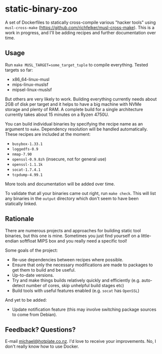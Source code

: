 # static-binary-zoo

A set of Dockerfiles to statically cross-compile various "hacker tools" using `musl-cross-make` (https://github.com/richfelker/musl-cross-make). This is a work in progress, and I'll be adding recipes and further documentation over time.

## Usage

Run `make MUSL_TARGET=some_target_tuple` to compile everything. Tested targets so far:

* x86_64-linux-musl
* mips-linux-muslsf
* mipsel-linux-muslsf

But others are very likely to work. Building everything currently needs about 2GB of disk per target and it helps to have a big machine with NVMe storage and plenty of RAM. A complete build for a single architecture currently takes about 15 minutes on a Ryzen 4750U.

You can build individual binaries by specifying the recipe name as an argument to `make`. Dependency resolution will be handled automatically. These recipes are included at the moment:

* `busybox-1.33.1`
* `loggedfs-0.9`
* `nmap-7.90`
* `openssl-0.9.8zh` (insecure, not for general use)
* `openssl-1.1.1k`
* `socat-1.7.4.1`
* `tcpdump-4.99.1`

More tools and documentation will be added over time.

To validate that all your binaries came out right, run `make check`. This will list any binaries in the `output` directory which don't seem to have been statically linked.

## Rationale

There are numerous projects and approaches for building static tool binaries, but this one is mine. Sometimes you just find yourself on a little-endian softfloat MIPS box and you really need a specific tool!

Some goals of the project:

* Re-use dependencies between recipes where possible.
* Ensure that only the necessary modifications are made to packages to get them to build and be useful.
* Up-to-date versions.
* Try and make things builds relatively quickly and efficiently (e.g. auto-detect number of cores, skip unhelpful build stages etc)
* Build tools with useful features enabled (e.g. `socat` has `OpenSSL`)

And yet to be added:

* Update notification feature (this may involve switching package sources to come from Debian).

## Feedback? Questions?

E-mail michael@hotplate.co.nz. I'd love to receive your improvements. No, I don't really know how to use Docker.
